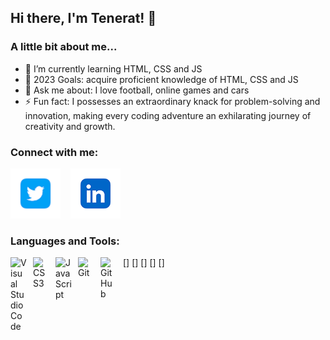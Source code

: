## Hi there, I'm Tenerat! 👋

### A little bit about me...

- 🌱 I’m currently learning HTML, CSS and JS
- 🥅 2023 Goals: acquire proficient knowledge of HTML, CSS and JS
- 💬 Ask me about: I love football, online games and cars
- ⚡ Fun fact: I possesses an extraordinary knack for problem-solving and innovation, making every coding adventure an exhilarating journey of creativity and growth. 

### Connect with me:

[![website](./img/Twitter.png)](https://twitter.com/tenn_jugu)
&nbsp;&nbsp;
[![website](./img/Linkedin.png)]()
&nbsp;&nbsp;

### Languages and Tools:

[<img align="left" alt="Visual Studio Code" width="26px" src="https://cdn.jsdelivr.net/gh/devicons/devicon/icons/vscode/vscode-original.svg" style="padding-right:10px;" />]
[<img align="left" alt="CSS3" width="26px" src="https://cdn.jsdelivr.net/gh/devicons/devicon/icons/css3/css3-original.svg" style="padding-right:10px;" />]
[<img align="left" alt="JavaScript" width="26px" src="https://cdn.jsdelivr.net/gh/devicons/devicon/icons/javascript/javascript-original.svg" style="padding-right:10px;" />]
[<img align="left" alt="Git" width="26px" src="https://cdn.jsdelivr.net/gh/devicons/devicon/icons/git/git-original.svg" style="padding-right:10px;" />]
[<img align="left" alt="GitHub" width="26px" src="https://user-images.githubusercontent.com/3369400/139447912-e0f43f33-6d9f-45f8-be46-2df5bbc91289.png" style="padding-right:10px;" />]
